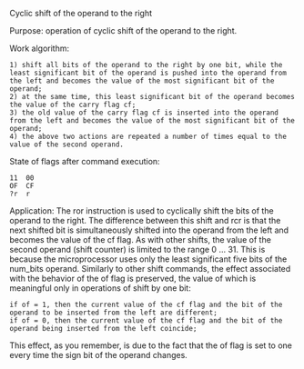 Cyclic shift of the operand to the right

Purpose: operation of cyclic shift of the operand to the right.

Work algorithm:

    1) shift all bits of the operand to the right by one bit, while the least significant bit of the operand is pushed into the operand from the left and becomes the value of the most significant bit of the operand;
    2) at the same time, this least significant bit of the operand becomes the value of the carry flag cf;
    3) the old value of the carry flag cf is inserted into the operand from the left and becomes the value of the most significant bit of the operand;
    4) the above two actions are repeated a number of times equal to the value of the second operand.

State of flags after command execution:

	11 	00
	OF 	CF
	?r 	r
	
Application:
The ror instruction is used to cyclically shift the bits of the operand to the right. The difference between this shift and rcr is that the next shifted bit is simultaneously shifted into the operand from the left and becomes the value of the cf flag. As with other shifts, the value of the second operand (shift counter) is limited to the range 0 ... 31. This is because the microprocessor uses only the least significant five bits of the num_bits operand. Similarly to other shift commands, the effect associated with the behavior of the of flag is preserved, the value of which is meaningful only in operations of shift by one bit:

    if of = 1, then the current value of the cf flag and the bit of the operand to be inserted from the left are different;
    if of = 0, then the current value of the cf flag and the bit of the operand being inserted from the left coincide;

This effect, as you remember, is due to the fact that the of flag is set to one every time the sign bit of the operand changes.
